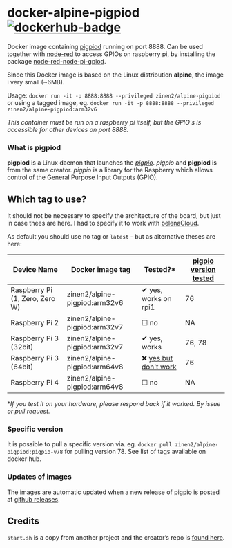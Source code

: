 # docker-alpine-pigpiod [![dockerhub-badge][]][dockerhub]

[dockerhub]:       https://hub.docker.com/r/zinen2/alpine-pigpiod
[dockerhub-badge]: https://img.shields.io/docker/pulls/zinen2/alpine-pigpiod

Docker image containing [pigpiod](http://abyz.me.uk/rpi/pigpio/pigpiod.html) running on port 8888. 
Can be used together with [node-red](https://nodered.org/) to access GPIOs on raspberry pi, by installing the package [node-red-node-pi-gpiod](https://flows.nodered.org/node/node-red-node-pi-gpiod).

Since this Docker image is based on the Linux distribution **alpine**, the image i very small (~6MB).

Usage: `docker run -it -p 8888:8888 --privileged zinen2/alpine-pigpiod`
or using a tagged image, eg. `docker run -it -p 8888:8888 --privileged zinen2/alpine-pigpiod:arm32v6`

*This container must be run on a raspberry pi itself, but the GPIO's is accessible for other devices on port 8888.*

### What is pigpiod
**pigpiod** is a Linux daemon that launches the *[pigpio](http://abyz.me.uk/rpi/pigpio/index.html)*. *pigpio* and **pigpiod** is from the same creator.
*pigpio* is a library for the Raspberry which allows control of the General Purpose Input Outputs (GPIO).

## Which tag to use?
It should not be necessary to specify the architecture of the board, but just in case thees are here. I had to specify it to work with [belenaCloud](https://www.balena.io/cloud).

As default you should use no tag or `latest` - but as alternative theses are here:

| Device Name | Docker image tag | Tested?* | [pigpio version tested][pigpio-realease] |
| --- | --- | --- | --- |
| Raspberry Pi (1, Zero, Zero W) | zinen2/alpine-pigpiod:arm32v6 | ✔ yes, works on rpi1 | 76 |
| Raspberry Pi 2 | zinen2/alpine-pigpiod:arm32v7 | ☐ no | NA |
| Raspberry Pi 3 (32bit) | zinen2/alpine-pigpiod:arm32v7 | ✔ yes, works | 76, 78 |
| Raspberry Pi 3 (64bit) | zinen2/alpine-pigpiod:arm64v8 | ❌ [yes but don't work][64-issue] | 76 |
| Raspberry Pi 4 | zinen2/alpine-pigpiod:arm64v8 | ☐ no | NA |

\**If you test it on your hardware, please respond back if it worked. By issue or pull request.*

### Specific version
It is possible to pull a specific version via. eg. `docker pull zinen2/alpine-pigpiod:pigpio-v78` for pulling version 78. See list of tags available on docker hub.  

### Updates of images
The images are automatic updated when a new release of pigpio is posted at [github releases][pigpio-realease].

[64-issue]: https://github.com/joan2937/pigpio/issues/362
[pigpio-realease]: https://github.com/joan2937/pigpio/releases
## Credits
`start.sh` is a copy from another project and the creator’s repo is [found here](https://github.com/janvda/balena-node-red).

